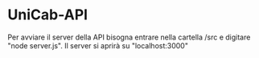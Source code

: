 # UniCab-API
Per avviare il server della API bisogna entrare nella cartella /src e digitare "node server.js". Il server si aprirà su "localhost:3000"
